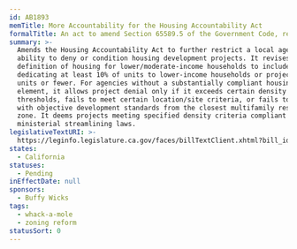 ```yaml
---
id: AB1893
memTitle: More Accountability for the Housing Accountability Act
formalTitle: An act to amend Section 65589.5 of the Government Code, relating to land use.
summary: >-
  Amends the Housing Accountability Act to further restrict a local agency's
  ability to deny or condition housing development projects. It revises the
  definition of housing for lower/moderate-income households to include projects
  dedicating at least 10% of units to lower-income households or projects of 10
  units or fewer. For agencies without a substantially compliant housing
  element, it allows project denial only if it exceeds certain density
  thresholds, fails to meet certain location/site criteria, or fails to comply
  with objective development standards from the closest multifamily residential
  zone. It deems projects meeting specified density criteria compliant with
  ministerial streamlining laws.
legislativeTextURI: >-
  https://leginfo.legislature.ca.gov/faces/billTextClient.xhtml?bill_id=202320240AB1893
states:
  - California
statuses:
  - Pending
inEffectDate: null
sponsors:
  - Buffy Wicks
tags:
  - whack-a-mole
  - zoning reform
statusSort: 0
---
```

